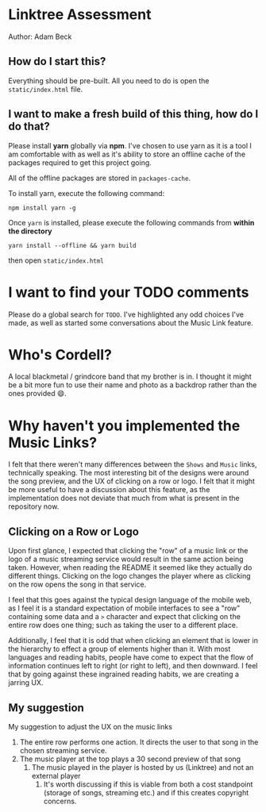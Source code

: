 # Linktree Assessment
Author: Adam Beck

## How do I start this?

Everything should be pre-built. All you need to do is open the `static/index.html` file.

## I want to make a fresh build of this thing, how do I do that?

Please install **yarn** globally via **npm**. I've chosen to use yarn as it is a tool I am comfortable with as well as it's ability to store an offline cache of the packages required to get this project going.

All of the offline packages are stored in `packages-cache`.

To install yarn, execute the following command:

```
npm install yarn -g
```

Once `yarn` is installed, please execute the following commands from **within the directory**

```
yarn install --offline && yarn build

```

then open `static/index.html`

# I want to find your TODO comments

Please do a global search for `TODO`. I've highlighted any odd choices I've made, as well as started some conversations about the Music Link feature.

# Who's Cordell?

A local blackmetal / grindcore band that my brother is in. I thought it might be a bit more fun to use their name and photo as a backdrop rather than the ones provided 😄.

# Why haven't you implemented the Music Links?

I felt that there weren't many differences between the `Shows` and `Music` links, technically speaking.
The most interesting bit of the designs were around the song preview, and the UX of clicking on a row or logo.
I felt that it might be more useful to have a discussion about this feature, as the implementation does not deviate
that much from what is present in the repository now.

## Clicking on a Row or Logo

Upon first glance, I expected that clicking the "row" of a music link or the logo of a music streaming service
would result in the same action being taken. However, when reading the README it seemed like they actually do
different things. Clicking on the logo changes the player where as clicking on the row opens the song in that service.

I feel that this goes against the typical design language of the mobile web, as I feel it is a standard expectation of mobile
interfaces to see a "row" containing some data and a `>` character and expect that clicking on the entire row does one thing; such as taking the user to a different place.

Additionally, I feel that it is odd that when clicking an element that is lower in the hierarchy to effect a
group of elements higher than it. With most languages and reading habits, people have come to expect that the
flow of information continues left to right (or right to left), and then downward. I feel that by going against
these ingrained reading habits, we are creating a jarring UX.

## My suggestion

My suggestion to adjust the UX on the music links

1. The entire row performs one action. It directs the user to that song in the chosen streaming service.
2. The music player at the top plays a 30 second preview of that song
   1. The music played in the player is hosted by us (Linktree) and not an external player
      1. It's worth discussing if this is viable from both a cost standpoint (storage of songs, streaming etc.) and if this creates copyright concerns.



